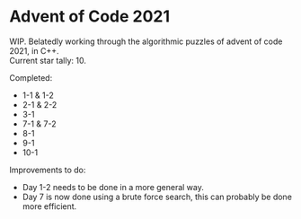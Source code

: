 # Advent of Code 2021
WIP. Belatedly working through the algorithmic puzzles of advent of code 2021, in C++.  
Current star tally: 10.

Completed:
- 1-1 & 1-2
- 2-1 & 2-2
- 3-1
- 7-1 & 7-2
- 8-1
- 9-1
- 10-1

Improvements to do:

- Day 1-2 needs to be done in a more general way.
- Day 7 is now done using a brute force search, this can probably be done more efficient.
